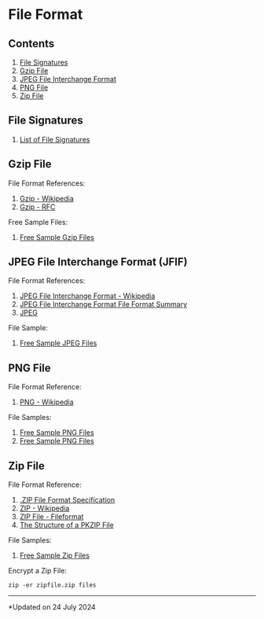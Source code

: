 # File Format

## Contents

1. [File Signatures](#file-signatures)
1. [Gzip File](#gzip-file)
1. [JPEG File Interchange Format](#jpeg-file-interchange-format-jfif)
1. [PNG File](#png-file)
1. [Zip File](#zip-file)

## File Signatures

1. [List of File Signatures](https://en.wikipedia.org/wiki/List_of_file_signatures)

## Gzip File

File Format References:
1. [Gzip - Wikipedia](https://en.wikipedia.org/wiki/Gzip)
1. [Gzip - RFC](https://datatracker.ietf.org/doc/html/rfc1952.html)

Free Sample Files:
1. [Free Sample Gzip Files](https://getsamplefiles.com/sample-archive-files/gzip)

## JPEG File Interchange Format (JFIF)

File Format References:
1. [JPEG File Interchange Format - Wikipedia](https://en.wikipedia.org/wiki/JPEG_File_Interchange_Format)
1. [JPEG File Interchange Format File Format Summary](https://www.fileformat.info/format/jpeg/egff.htm)
1. [JPEG](https://docs.fileformat.com/image/jpeg/)

File Sample:
1. [Free Sample JPEG Files](https://filesamples.com/formats/jpeg)

## PNG File

File Format Reference:
1. [PNG - Wikipedia](https://en.wikipedia.org/wiki/PNG)

File Samples:
1. [Free Sample PNG Files](https://file-examples.com/index.php/sample-images-download/sample-png-download/)
1. [Free Sample PNG Files](https://sample-videos.com/download-sample-png-image.php)

## Zip File

File Format Reference:
1. [.ZIP File Format Specification](https://pkware.cachefly.net/webdocs/casestudies/APPNOTE.TXT)
1. [ZIP - Wikipedia](https://en.wikipedia.org/wiki/ZIP_(file_format))
1. [ZIP File - Fileformat](https://docs.fileformat.com/compression/zip/)
1. [The Structure of a PKZIP File](https://users.cs.jmu.edu/buchhofp/forensics/formats/pkzip.html)

File Samples:
1. [Free Sample Zip Files](https://file-examples.com/index.php/text-files-and-archives-download/)

Encrypt a Zip File:

```
zip -er zipfile.zip files
```

***

*Updated on 24 July 2024
